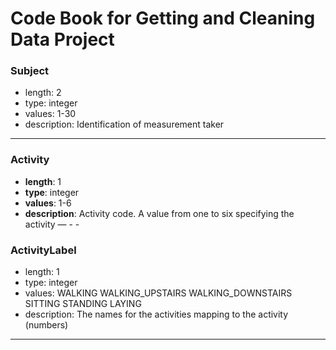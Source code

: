 Code Book for Getting and Cleaning Data Project
====================

### Subject
* length: 2
* type: integer
* values: 1-30
* description: Identification of measurement taker
- - - 
### Activity
* __length__: 1
* __type__: integer
* __values__: 1-6
* __description__: Activity code. A value from one to six specifying the activity
— - -
### ActivityLabel
* length: 1
* type: integer
* values:
WALKING
WALKING_UPSTAIRS
WALKING_DOWNSTAIRS
SITTING
STANDING
LAYING
* description: The names for the activities mapping to the activity (numbers)
- - - 
